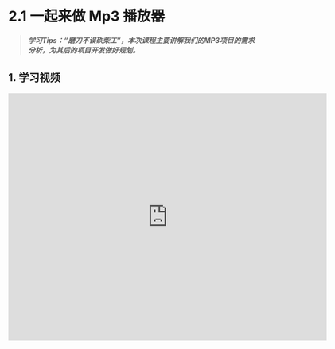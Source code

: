 # 2.1 一起来做 Mp3 播放器

>##### 学习Tips：“磨刀不误砍柴工”，本次课程主要讲解我们的MP3项目的需求分析，为其后的项目开发做好规划。

## 1. 学习视频

<iframe frameborder="0" width="640" height="498" src="https://v.qq.com/iframe/player.html?vid=t0199ghmcep&tiny=0&auto=0" allowfullscreen></iframe>